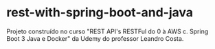# rest-with-spring-boot-and-java
Projeto construído no curso "REST API's RESTFul do 0 à AWS c. Spring Boot 3 Java e Docker" da Udemy do professor Leandro Costa.

